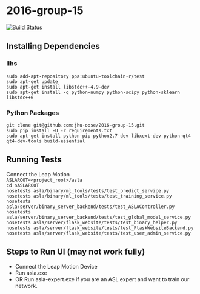 # 2016-group-15
[![Build Status](https://travis-ci.com/jhu-oose/2016-group-15.svg?token=WPwURECkpN4xsLzZYqVc&branch=master)](https://travis-ci.com/jhu-oose/2016-group-15)

## Installing Dependencies
### libs
`sudo add-apt-repository ppa:ubuntu-toolchain-r/test` <br/>
`sudo apt-get update` <br/>
`sudo apt-get install libstdc++-4.9-dev` <br/>
`sudo apt-get install -q python-numpy python-scipy python-sklearn libstdc++6`
### Python Packages
`git clone git@github.com:jhu-oose/2016-group-15.git` <br/>
`sudo pip install -U -r requirements.txt` <br/>
`sudo apt-get install python-pip python2.7-dev libxext-dev python-qt4 qt4-dev-tools build-essential` <br/>
## Running Tests
Connect the Leap Motion <br/>
`ASLAROOT=<project_root>/asla` <br/>
`cd $ASLAROOT` <br/>
`nosetests asla/binary/ml_tools/tests/test_predict_service.py` <br/>
`nosetests asla/binary/ml_tools/tests/test_training_service.py` <br/>
`nosetests asla/server/binary_server_backend/tests/test_ASLAController.py` <br/>
`nosetests asla/server/binary_server_backend/tests/test_global_model_service.py` <br/>
`nosetests asla/server/flask_website/tests/test_binary_helper.py` <br/>
`nosetests asla/server/flask_website/tests/test_FlaskWebsiteBackend.py` <br/>
`nosetests asla/server/flask_website/tests/test_user_admin_service.py` <br/>
## Steps to Run UI (may not work fully)
* Connect the Leap Motion Device <br/>
* Run asla.exe
* OR Run asla-expert.exe if you are an ASL expert and want to train our network.
